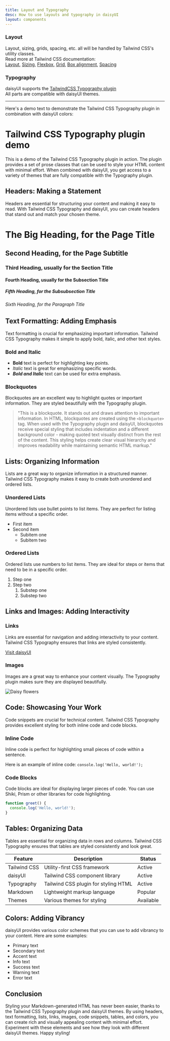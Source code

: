 ```yaml
---
title: Layout and Typography
desc: How to use layouts and typography in daisyUI
layout: components
---
```


<script>
  import Translate from "$components/Translate.svelte"
</script>

### Layout

Layout, sizing, grids, spacing, etc. all will be handled by Tailwind CSS's utility classes.  
Read more at Tailwind CSS documentation:  
[Layout](https://tailwindcss.com/docs/container), [Sizing](https://tailwindcss.com/docs/width), [Flexbox](https://tailwindcss.com/docs/flex), [Grid](https://tailwindcss.com/docs/grid-template-columns), [Box alignment](https://tailwindcss.com/docs/justify-content), [Spacing](https://tailwindcss.com/docs/padding)

### Typography

daisyUI supports the [TailwindCSS Typography plugin](https://github.com/tailwindlabs/tailwindcss-typography)  
All parts are compatible with daisyUI themes.  

---

Here's a demo text to demonstrate the Tailwind CSS Typography plugin in combination with daisyUI colors:

<div class="max-w-3xl my-20">

# Tailwind CSS Typography plugin demo

This is a demo of the Tailwind CSS Typography plugin in action. The plugin provides a set of prose classes that can be used to style your HTML content with minimal effort. When combined with daisyUI, you get access to a variety of themes that are fully compatible with the Typography plugin.

## Headers: Making a Statement

Headers are essential for structuring your content and making it easy to read. With Tailwind CSS Typography and daisyUI, you can create headers that stand out and match your chosen theme.

# The Big Heading, for the Page Title
## Second Heading, for the Page Subtitle
### Third Heading, usually for the Section Title
#### Fourth Heading, usually for the Subsection Title
##### Fifth Heading, for the Subsubsection Title
###### Sixth Heading, for the Paragraph Title

## Text Formatting: Adding Emphasis

Text formatting is crucial for emphasizing important information. Tailwind CSS Typography makes it simple to apply bold, italic, and other text styles.

### Bold and Italic

- **Bold** text is perfect for highlighting key points.
- *Italic* text is great for emphasizing specific words.
- ***Bold and Italic*** text can be used for extra emphasis.

### Blockquotes

Blockquotes are an excellent way to highlight quotes or important information. They are styled beautifully with the Typography plugin.

> "This is a blockquote. It stands out and draws attention to important information. In HTML, blockquotes are created using the `<blockquote>` tag. When used with the Typography plugin and daisyUI, blockquotes receive special styling that includes indentation and a different background color - making quoted text visually distinct from the rest of the content. This styling helps create clear visual hierarchy and improves readability while maintaining semantic HTML markup."

## Lists: Organizing Information

Lists are a great way to organize information in a structured manner. Tailwind CSS Typography makes it easy to create both unordered and ordered lists.

### Unordered Lists

Unordered lists use bullet points to list items. They are perfect for listing items without a specific order.

- First item
- Second item
  - Subitem one
  - Subitem two

### Ordered Lists

Ordered lists use numbers to list items. They are ideal for steps or items that need to be in a specific order.

1. Step one
2. Step two
   1. Substep one
   2. Substep two

## Links and Images: Adding Interactivity

### Links

Links are essential for navigation and adding interactivity to your content. Tailwind CSS Typography ensures that links are styled consistently.

[Visit daisyUI](https://daisyui.com)

### Images

Images are a great way to enhance your content visually. The Typography plugin makes sure they are displayed beautifully.

![Daisy flowers](https://img.daisyui.com/images/stock/photo-1560717789-0ac7c58ac90a.webp)

## Code: Showcasing Your Work

Code snippets are crucial for technical content. Tailwind CSS Typography provides excellent styling for both inline code and code blocks.

### Inline Code

Inline code is perfect for highlighting small pieces of code within a sentence.

Here is an example of inline code: `console.log('Hello, world!');`

### Code Blocks

Code blocks are ideal for displaying larger pieces of code. You can use Shiki, Prism or other libraries for code highlighting.

```javascript
function greet() {
  console.log('Hello, world!');
}
```

## Tables: Organizing Data

Tables are essential for organizing data in rows and columns. Tailwind CSS Typography ensures that tables are styled consistently and look great.

| Feature       | Description                         | Status   |
|---------------|-------------------------------------|----------|
| Tailwind CSS  | Utility-first CSS framework         | Active   |
| daisyUI       | Tailwind CSS component library      | Active   |
| Typography    | Tailwind CSS plugin for styling HTML| Active   |
| Markdown      | Lightweight markup language         | Popular  |
| Themes        | Various themes for styling          | Available|

## Colors: Adding Vibrancy

daisyUI provides various color schemes that you can use to add vibrancy to your content. Here are some examples:

- <span class="text-primary">Primary text</span>
- <span class="text-secondary">Secondary text</span>
- <span class="text-accent">Accent text</span>
- <span class="text-info">Info text</span>
- <span class="text-success">Success text</span>
- <span class="text-warning">Warning text</span>
- <span class="text-error">Error text</span>

## Conclusion

Styling your Markdown-generated HTML has never been easier, thanks to the Tailwind CSS Typography plugin and daisyUI themes. By using headers, text formatting, lists, links, images, code snippets, tables, and colors, you can create rich and visually appealing content with minimal effort. Experiment with these elements and see how they look with different daisyUI themes. Happy styling!

</div>

<style>
  .heading-anchorlink-icon{display:none}
</style>
